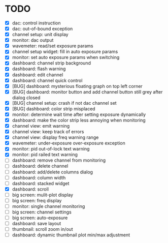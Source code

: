 # TODO

- [x] dac: control instruction
- [x] dac: out-of-bound exception
- [x] channel setup: unit display
- [x] monitor: dac output
- [x] wavemeter: read/set exposure params
- [x] channel setup widget: fill in auto exposure params
- [x] monitor: set auto exposure params when switching
- [x] dashboard: channel strip background
- [x] dashboard: flash warning
- [x] dashboard: edit channel
- [x] dashboard: channel quick control
- [x] [BUG] dashboard: mysterious floating graph on top left corner
- [x] [BUG] dashboard: monitor button and add channel button still grey after dialog closed
- [x] [BUG] channel setup: crash if not dac channel set
- [x] [BUG] dashboard: color strip misplaced
- [x] monitor: determine wait time after setting exposure dynamically
- [x] dashboard: make the color strip less annoying when monitoring
- [x] channel view: emit warning
- [x] channel view: keep track of errors
- [x] channel view: display freq warning range
- [x] wavemeter: under-exposure over-exposure exception
- [x] monitor: pid out-of-lock text warning
- [x] monitor: pid railed text warning
- [ ] dashboard: remove channel from monitoring
- [ ] dashboard: delete channel
- [ ] dashboard: add/delete columns dialog
- [ ] dashboard: column width
- [ ] dashboard: stacked widget
- [x] dashboard: scroll
- [ ] big screen: mulit-plot display
- [ ] big screen: freq display
- [ ] monitor: single channel monitoring
- [ ] big screen: channel settings
- [ ] big screen: auto-exposure
- [ ] dashboard: save layout
- [ ] thumbnail: scroll zoom in/out
- [ ] dashboard: dynamic thumbnail plot min/max adjustment
